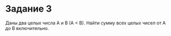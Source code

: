 # Задание 3
Даны два целых числа A и B (A < B). Найти сумму всех целых чисел от A до B 
включительно.